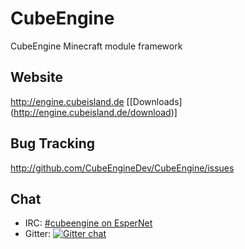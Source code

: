 CubeEngine
==========

CubeEngine Minecraft module framework

Website
-------
http://engine.cubeisland.de \[[Downloads\](http://engine.cubeisland.de/download)]


Bug Tracking
------------
http://github.com/CubeEngineDev/CubeEngine/issues

Chat
----
- IRC: [#cubeengine on EsperNet](https://webchat.esper.net/?channels=cubeengine&nick=)
- Gitter: [![Gitter chat](https://badges.gitter.im/CubeEngineDev.png)](https://gitter.im/CubeEngineDev)
